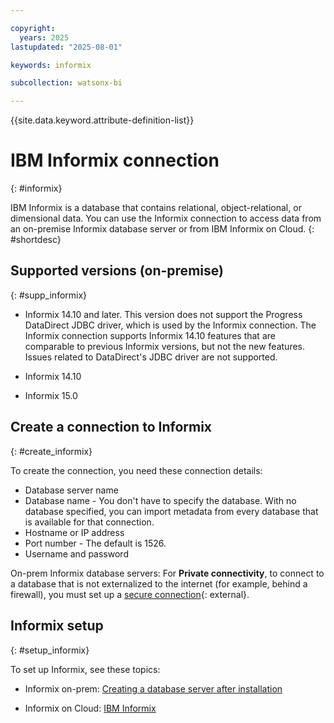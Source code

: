 ```yaml
---

copyright:
  years: 2025
lastupdated: "2025-08-01"

keywords: informix

subcollection: watsonx-bi

---
```


{{site.data.keyword.attribute-definition-list}}


# IBM Informix connection 
{: #informix}

IBM Informix is a database that contains relational, object-relational, or dimensional data. You can use the Informix connection to access data from an on-premise Informix database server or from IBM Informix on Cloud. {: #shortdesc}

## Supported versions (on-premise)
{: #supp_informix}

- Informix 14.10 and later. This version does not support the Progress DataDirect JDBC driver, which is used by the Informix connection. The Informix connection supports Informix 14.10 features that are comparable to previous Informix versions, but not the new features. Issues related to DataDirect's JDBC driver are not supported.

- Informix 14.10

- Informix 15.0

## Create a connection to Informix
{: #create_informix}

To create the connection, you need these connection details:

- Database server name 
- Database name -  You don't have to specify the database. With no database specified, you can import metadata from every database that is available for that connection.
- Hostname or IP address
- Port number - The default is 1526.
- Username and password

On-prem Informix database servers: For **Private connectivity**, to connect to a database that is not externalized to the internet (for example, behind a firewall), you must set up a [secure connection](/docs/watsonx-bi?topic=watsonx-bi-satellite){: external}.

## Informix setup
{: #setup_informix}

To set up Informix, see these topics:

- Informix on-prem: [Creating a database server after installation](https://www.ibm.com/docs/SSGU8G_14.1.0/com.ibm.inst.doc/ids_inst_023.htm)

- Informix on Cloud: [IBM Informix](https://cloud.ibm.com/docs/watsonxdata?topic=watsonxdata-informix_database)
